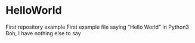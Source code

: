 # HelloWorld
First repository example
First example file saying "Hello World" in Python3
Boh, I have nothing else to say
